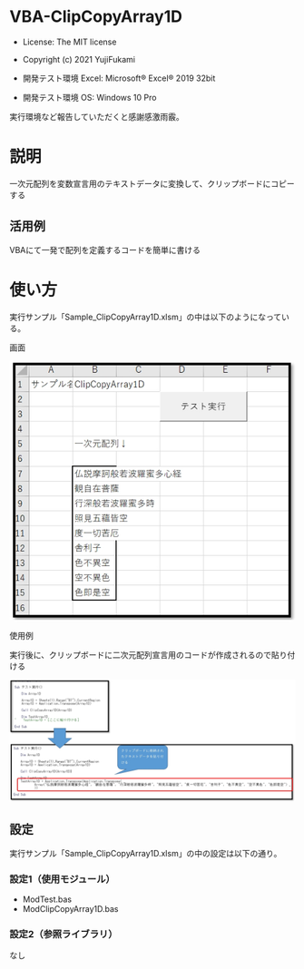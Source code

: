 # VBA-ClipCopyArray1D
- License: The MIT license

- Copyright (c) 2021 YujiFukami

- 開発テスト環境 Excel: Microsoft® Excel® 2019 32bit 

- 開発テスト環境 OS: Windows 10 Pro

実行環境など報告していただくと感謝感激雨霰。

# 説明
一次元配列を変数宣言用のテキストデータに変換して、クリップボードにコピーする

## 活用例
VBAにて一発で配列を定義するコードを簡単に書ける


# 使い方
実行サンプル「Sample_ClipCopyArray1D.xlsm」の中は以下のようになっている。

画面

![1実行サンプル中身](Readme用/1実行サンプル中身.jpg)


使用例

実行後に、クリップボードに二次元配列宣言用のコードが作成されるので貼り付ける

![2使用例](Readme用/2使用例.jpg)


## 設定
実行サンプル「Sample_ClipCopyArray1D.xlsm」の中の設定は以下の通り。

### 設定1（使用モジュール）

-  ModTest.bas
-  ModClipCopyArray1D.bas

### 設定2（参照ライブラリ）
なし

